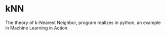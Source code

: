 # kNN
The theory of k-Nearest Neighbor, program realizes in python, an example in Machine Learning in Action.
